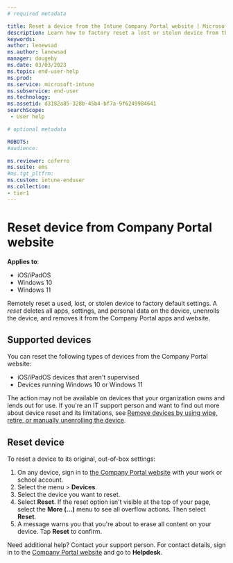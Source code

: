 ```yaml
---
# required metadata

title: Reset a device from the Intune Company Portal website | Microsoft Docs
description: Learn how to factory reset a lost or stolen device from the Intune Company Portal website.  
keywords:
author: lenewsad
ms.author: lanewsad
manager: dougeby
ms.date: 03/03/2023
ms.topic: end-user-help
ms.prod:
ms.service: microsoft-intune
ms.subservice: end-user
ms.technology:
ms.assetid: d3182a85-328b-45b4-bf7a-9f6249984641
searchScope:
 - User help

# optional metadata

ROBOTS:  
#audience:

ms.reviewer: coferro
ms.suite: ems
#ms.tgt_pltfrm:
ms.custom: intune-enduser
ms.collection:
- tier1
---
```



# Reset device from Company Portal website

**Applies to**:     
* iOS/iPadOS    
* Windows 10
* Windows 11

Remotely reset a used, lost, or stolen device to factory default settings. A *reset* deletes all apps, settings, and personal data on the device, unenrolls the device, and removes it from the Company Portal apps and website.  

## Supported devices  

You can reset the following types of devices from the Company Portal website: 

* iOS/iPadOS devices that aren't supervised   
* Devices running Windows 10 or Windows 11  

The action may not be available on devices that your organization owns and lends out for use. If you're an IT support person and want to find out more about device reset and its limitations, see [Remove devices by using wipe, retire, or manually unenrolling the device](../remote-actions/devices-wipe.md).  

## Reset device  
To reset a device to its original, out-of-box settings: 

1. On any device, sign in to [the Company Portal website](https://go.microsoft.com/fwlink/?linkid=2010980) with your work or school account. 
2. Select the menu > **Devices**.  
3. Select the device you want to reset.  
4. Select **Reset**. If the reset option isn't visible at the top of your page, select the **More (…)** menu to see all overflow actions. Then select **Reset**.  
5. A message warns you that you're about to erase all content on your device. Tap **Reset** to confirm.    

Need additional help? Contact your support person. For contact details, sign in to the [Company Portal website](https://go.microsoft.com/fwlink/?linkid=2010980) and go to **Helpdesk**.  
